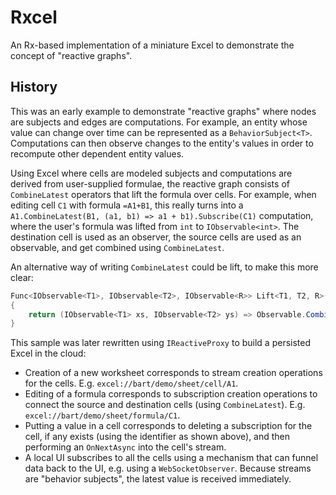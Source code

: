 # Rxcel

An Rx-based implementation of a miniature Excel to demonstrate the concept of "reactive graphs".

## History

This was an early example to demonstrate "reactive graphs" where nodes are subjects and edges are computations. For example, an entity whose value can change over time can be represented as a `BehaviorSubject<T>`. Computations can then observe changes to the entity's values in order to recompute other dependent entity values.

Using Excel where cells are modeled subjects and computations are derived from user-supplied formulae, the reactive graph consists of `CombineLatest` operators that lift the formula over cells. For example, when editing cell `C1` with formula `=A1+B1`, this really turns into a `A1.CombineLatest(B1, (a1, b1) => a1 + b1).Subscribe(C1)` computation, where the user's formula was lifted from `int` to `IObservable<int>`. The destination cell is used as an observer, the source cells are used as an observable, and get combined using `CombineLatest`.

An alternative way of writing `CombineLatest` could be lift, to make this more clear:

```csharp
Func<IObservable<T1>, IObservable<T2>, IObservable<R>> Lift<T1, T2, R>(this Func<T1, T2, R> f)
{
    return (IObservable<T1> xs, IObservable<T2> ys) => Observable.CombineLatest(xs, ys, f);
}
```

This sample was later rewritten using `IReactiveProxy` to build a persisted Excel in the cloud:

* Creation of a new worksheet corresponds to stream creation operations for the cells. E.g. `excel://bart/demo/sheet/cell/A1`.
* Editing of a formula corresponds to subscription creation operations to connect the source and destination cells (using `CombineLatest`). E.g. `excel://bart/demo/sheet/formula/C1`.
* Putting a value in a cell corresponds to deleting a subscription for the cell, if any exists (using the identifier as shown above), and then performing an `OnNextAsync` into the cell's stream.
* A local UI subscribes to all the cells using a mechanism that can funnel data back to the UI, e.g. using a `WebSocketObserver`. Because streams are "behavior subjects", the latest value is received immediately.
